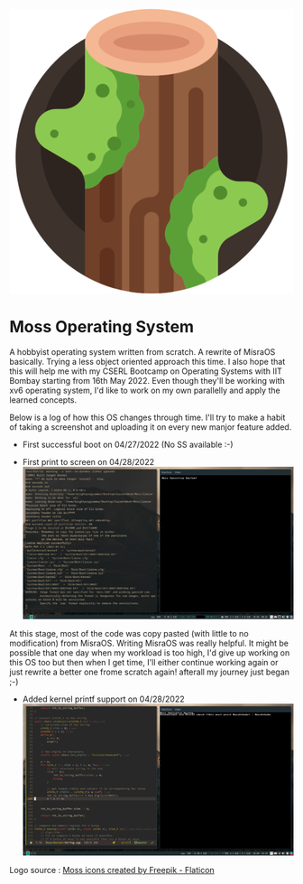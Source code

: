 ![logo](./Images/moss.png)
# Moss Operating System

A hobbyist operating system written from scratch. A rewrite of MisraOS basically.
Trying a less object oriented approach this time. I also hope that this will
help me with my CSERL Bootcamp on Operating Systems with IIT Bombay starting from
16th May 2022. Even though they'll be working with xv6 operating system, I'd like to
work on my own parallelly and apply the learned concepts.

Below is a log of how this OS changes through time. I'll try to make a habit of
taking a screenshot and uploading it on every new manjor feature added.

- First successful boot on 04/27/2022
(No SS available :-)

- First print to screen on 04/28/2022
![First print to screen - 28/04/2022](./Images/1-DrawString.png)

At this stage, most of the code was copy pasted (with little to no modification)
from MisraOS. Writing MisraOS was really helpful. It might be possible that
one day when my workload is too high, I'd give up working on this OS too but then
when I get time, I'll either continue working again or just rewrite a better one
frome scratch again! afterall my journey just began ;-)

- Added kernel printf support on 04/28/2022
![printf screenshot](./Images/2-KernelPrintf.png)

Logo source : [Moss icons created by Freepik - Flaticon](https://www.flaticon.com/free-icons/moss)
